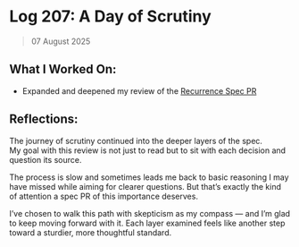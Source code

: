 # Log 207: A Day of Scrutiny

> 07 August 2025

## What I Worked On:

- Expanded and deepened my review of the
  [Recurrence Spec PR](https://github.com/lightning/bolts/pull/1240)

## Reflections:

The journey of scrutiny continued into the deeper layers of the spec.  
My goal with this review is not just to read but to sit with each decision and
question its source.

The process is slow and sometimes leads me back to basic reasoning I may have
missed while aiming for clearer questions. But that’s exactly the kind of
attention a spec PR of this importance deserves.

I’ve chosen to walk this path with skepticism as my compass — and I’m glad to
keep moving forward with it. Each layer examined feels like another step toward
a sturdier, more thoughtful standard.
